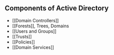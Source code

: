 ## Components of Active Directory
- [[Domain Controllers]]
- [[Forests]], Trees, Domains
- [[Users and Groups]]
- [[Trusts]]
- [[Policies]]
- [[Domain Services]]